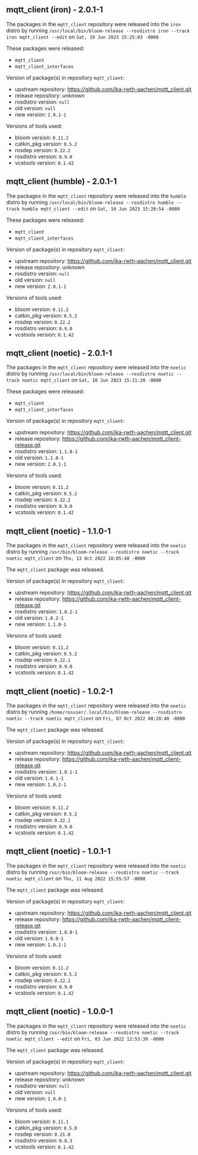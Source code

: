 ## mqtt_client (iron) - 2.0.1-1

The packages in the `mqtt_client` repository were released into the `iron` distro by running `/usr/local/bin/bloom-release --rosdistro iron --track iron mqtt_client --edit` on `Sat, 10 Jun 2023 15:25:03 -0000`

These packages were released:
- `mqtt_client`
- `mqtt_client_interfaces`

Version of package(s) in repository `mqtt_client`:

- upstream repository: https://github.com/ika-rwth-aachen/mqtt_client.git
- release repository: unknown
- rosdistro version: `null`
- old version: `null`
- new version: `2.0.1-1`

Versions of tools used:

- bloom version: `0.11.2`
- catkin_pkg version: `0.5.2`
- rosdep version: `0.22.2`
- rosdistro version: `0.9.0`
- vcstools version: `0.1.42`


## mqtt_client (humble) - 2.0.1-1

The packages in the `mqtt_client` repository were released into the `humble` distro by running `/usr/local/bin/bloom-release --rosdistro humble --track humble mqtt_client --edit` on `Sat, 10 Jun 2023 15:20:54 -0000`

These packages were released:
- `mqtt_client`
- `mqtt_client_interfaces`

Version of package(s) in repository `mqtt_client`:

- upstream repository: https://github.com/ika-rwth-aachen/mqtt_client.git
- release repository: unknown
- rosdistro version: `null`
- old version: `null`
- new version: `2.0.1-1`

Versions of tools used:

- bloom version: `0.11.2`
- catkin_pkg version: `0.5.2`
- rosdep version: `0.22.2`
- rosdistro version: `0.9.0`
- vcstools version: `0.1.42`


## mqtt_client (noetic) - 2.0.1-1

The packages in the `mqtt_client` repository were released into the `noetic` distro by running `/usr/local/bin/bloom-release --rosdistro noetic --track noetic mqtt_client` on `Sat, 10 Jun 2023 15:11:20 -0000`

These packages were released:
- `mqtt_client`
- `mqtt_client_interfaces`

Version of package(s) in repository `mqtt_client`:

- upstream repository: https://github.com/ika-rwth-aachen/mqtt_client.git
- release repository: https://github.com/ika-rwth-aachen/mqtt_client-release.git
- rosdistro version: `1.1.0-1`
- old version: `1.1.0-1`
- new version: `2.0.1-1`

Versions of tools used:

- bloom version: `0.11.2`
- catkin_pkg version: `0.5.2`
- rosdep version: `0.22.2`
- rosdistro version: `0.9.0`
- vcstools version: `0.1.42`


## mqtt_client (noetic) - 1.1.0-1

The packages in the `mqtt_client` repository were released into the `noetic` distro by running `/usr/bin/bloom-release --rosdistro noetic --track noetic mqtt_client` on `Thu, 13 Oct 2022 18:05:48 -0000`

The `mqtt_client` package was released.

Version of package(s) in repository `mqtt_client`:

- upstream repository: https://github.com/ika-rwth-aachen/mqtt_client.git
- release repository: https://github.com/ika-rwth-aachen/mqtt_client-release.git
- rosdistro version: `1.0.2-1`
- old version: `1.0.2-1`
- new version: `1.1.0-1`

Versions of tools used:

- bloom version: `0.11.2`
- catkin_pkg version: `0.5.2`
- rosdep version: `0.22.1`
- rosdistro version: `0.9.0`
- vcstools version: `0.1.42`


## mqtt_client (noetic) - 1.0.2-1

The packages in the `mqtt_client` repository were released into the `noetic` distro by running `/home/rosuser/.local/bin/bloom-release --rosdistro noetic --track noetic mqtt_client` on `Fri, 07 Oct 2022 08:28:40 -0000`

The `mqtt_client` package was released.

Version of package(s) in repository `mqtt_client`:

- upstream repository: https://github.com/ika-rwth-aachen/mqtt_client.git
- release repository: https://github.com/ika-rwth-aachen/mqtt_client-release.git
- rosdistro version: `1.0.1-1`
- old version: `1.0.1-1`
- new version: `1.0.2-1`

Versions of tools used:

- bloom version: `0.11.2`
- catkin_pkg version: `0.5.2`
- rosdep version: `0.22.1`
- rosdistro version: `0.9.0`
- vcstools version: `0.1.42`


## mqtt_client (noetic) - 1.0.1-1

The packages in the `mqtt_client` repository were released into the `noetic` distro by running `/usr/bin/bloom-release --rosdistro noetic --track noetic mqtt_client` on `Thu, 11 Aug 2022 15:55:57 -0000`

The `mqtt_client` package was released.

Version of package(s) in repository `mqtt_client`:

- upstream repository: https://github.com/ika-rwth-aachen/mqtt_client.git
- release repository: https://github.com/ika-rwth-aachen/mqtt_client-release.git
- rosdistro version: `1.0.0-1`
- old version: `1.0.0-1`
- new version: `1.0.1-1`

Versions of tools used:

- bloom version: `0.11.2`
- catkin_pkg version: `0.5.2`
- rosdep version: `0.22.1`
- rosdistro version: `0.9.0`
- vcstools version: `0.1.42`


## mqtt_client (noetic) - 1.0.0-1

The packages in the `mqtt_client` repository were released into the `noetic` distro by running `/usr/bin/bloom-release --rosdistro noetic --track noetic mqtt_client --edit` on `Fri, 03 Jun 2022 12:53:39 -0000`

The `mqtt_client` package was released.

Version of package(s) in repository `mqtt_client`:

- upstream repository: https://github.com/ika-rwth-aachen/mqtt_client.git
- release repository: unknown
- rosdistro version: `null`
- old version: `null`
- new version: `1.0.0-1`

Versions of tools used:

- bloom version: `0.11.1`
- catkin_pkg version: `0.5.0`
- rosdep version: `0.21.0`
- rosdistro version: `0.8.3`
- vcstools version: `0.1.42`


